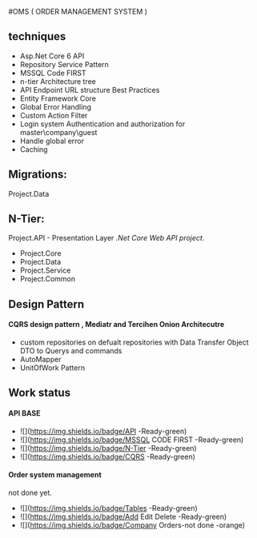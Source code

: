 

#OMS ( ORDER MANAGEMENT SYSTEM )



## techniques
- Asp.Net Core 6 API
- Repository Service Pattern
- MSSQL Code FIRST
- n-tier Architecture tree 
- API Endpoint URL structure Best Practices
- Entity Framework Core
- Global Error Handling
- Custom Action Filter
- Login system Authentication and authorization for master\company\guest
- Handle global error
- Caching

## Migrations:
Project.Data 

## N-Tier:
Project.API - Presentation Layer *.Net Core Web API project*.
- Project.Core
- Project.Data
- Project.Service
- Project.Common
## Design Pattern
#### CQRS design pattern , Mediatr and Tercihen Onion Architecutre
* custom repositories on defualt repositories with  Data Transfer Object DTO 
to Querys and commands 
*  AutoMapper
*  UnitOfWork Pattern


## Work status 
#### API BASE 

* ![](https://img.shields.io/badge/API -Ready-green)
* ![](https://img.shields.io/badge/MSSQL CODE FIRST -Ready-green)
* ![](https://img.shields.io/badge/N-Tier -Ready-green)
* ![](https://img.shields.io/badge/CQRS -Ready-green)
#### Order system management 
not done yet. 
* ![](https://img.shields.io/badge/Tables -Ready-green)
* ![](https://img.shields.io/badge/Add Edit Delete -Ready-green)
* ![](https://img.shields.io/badge/Company Orders-not done -orange)
  


 
